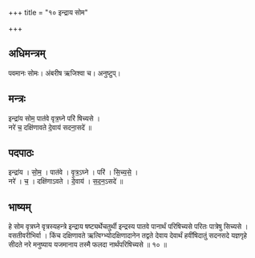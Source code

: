 +++
title = "१० इन्द्राय सोम"

+++
## अधिमन्त्रम्
पवमानः सोमः। अंबरीष ऋजिश्वा च। अनुष्टुप्।

## मन्त्रः
इन्द्रा॑य सोम॒ पात॑वे वृत्र॒घ्ने परि॑ षिच्यसे ।  
नरे॑ च॒ दक्षि॑णावते दे॒वाय॑ सदना॒सदे॑ ॥

## पदपाठः
इन्द्रा॑य । सो॒म॒ । पात॑वे । वृ॒त्र॒ऽघ्ने । परि॑ । सि॒च्य॒से॒ ।  
नरे॑ । च॒ । दक्षि॑णाऽवते । दे॒वाय॑ । स॒द॒न॒ऽसदे॑ ॥

## भाष्यम्
हे सोम वृत्रघ्ने वृत्रस्यहन्त्रे इन्द्राय षष्ट्यर्थेचतुर्थी इन्द्रस्य पातवे पानार्थं परिषिच्यसे परितः पात्रेषु सिच्यसे । वसतीवरीभिर्वा । किंच दक्षिणावते ऋत्विग्भ्योदक्षिणादानेन तद्वते देवाय देवार्थं हवींषिदातुं सदनसदे यज्ञगृहे सीदते नरे मनुष्याय यजमानाय तस्मै फलदा नार्थंपरिषिच्यसे ॥ १० ॥